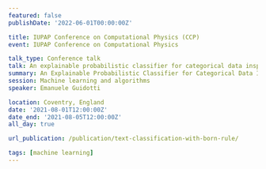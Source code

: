```yaml
---
featured: false
publishDate: '2022-06-01T00:00:00Z'

title: IUPAP Conference on Computational Physics (CCP)
event: IUPAP Conference on Computational Physics

talk_type: Conference talk
talk: An explainable probabilistic classifier for categorical data inspired to quantum physics
summary: An Explainable Probabilistic Classifier for Categorical Data Inspired to Quantum Physics
session: Machine learning and algorithms
speaker: Emanuele Guidotti

location: Coventry, England
date: '2021-08-01T12:00:00Z'
date_end: '2021-08-05T12:00:00Z'
all_day: true

url_publication: /publication/text-classification-with-born-rule/

tags: [machine learning]
---
```

